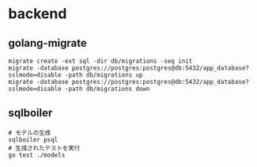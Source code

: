 # backend

## golang-migrate

```shell
migrate create -ext sql -dir db/migrations -seq init
migrate -database postgres://postgres:postgres@db:5432/app_database?sslmode=disable -path db/migrations up
migrate -database postgres://postgres:postgres@db:5432/app_database?sslmode=disable -path db/migrations down
```

## sqlboiler

```shell
# モデルの生成
sqlboiler psql
# 生成されたテストを実行
go test ./models
```
